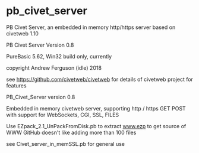 # pb_civet_server
PB Civet Server, an embedded in memory http/https server based on civetweb 1.10

PB Civet Server Version 0.8 

PureBasic 5.62, Win32 build only, currently

copyright Andrew Ferguson (idle) 2018  

see https://github.com/civetweb/civetweb for details of civetweb project for features

PB_Civet_Server version 0.8

Embedded in memory civetweb server, supporting http / https GET POST with support for WebSockets, CGI, SSL, FILES

Use EZpack_2.1_UnPackFromDisk.pb to extract www.ezp to get source of WWW GitHub doesn't like adding more than 100 files

see Civet_server_in_memSSL.pb for general use 



















